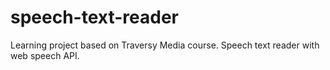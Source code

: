 # speech-text-reader
Learning project based on Traversy Media course. Speech text reader with web speech API.
